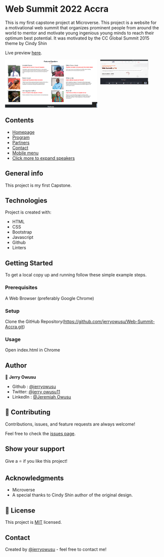 # Web Summit 2022 Accra

This is my first capstone project at Microverse. This project is a website for a motivational web summit that organizes prominent people from around the world to mentor and motivate young ingenious young minds to reach their optimum best potential. It was motivated by the CC Global Summit 2015 theme 
by Cindy Shin

Live preview [here](https://jerryowusu.github.io/Web-Summit-Accra/). 


<p style="display: flex; align-items: start; gap: 10px">
  <img src="./images/partners-Screenshot.png" width="60%" />
  <img src="./images/desktop-screenshot.png" width="31%" />
</p>

## Contents

* [Homepage](#homepage)
* [Program](#program)
* [Partners](#partners)
* [Contact](#contact)
* [Mobile menu](#mobile)
* [Click more to expand speakers](#speakers)

## General info

This project is my first Capstone.
	
## Technologies

Project is created with:

* HTML
* CSS
* Bootstrap
* Javascript
* Github
* Linters

## Getting Started

To get a local copy up and running follow these simple example steps.

### Prerequisites

A Web Browser (preferably Google Chrome)

### Setup

Clone the GitHub Repository(https://github.com/jerryowusu/Web-Summit-Accra.git)

### Usage

Open index.html in Chrome

## Author

👤 **Jerry Owusu**

- Github : [@jerryowusu](https://github.com/jerryowusu)
- Twitter: [@jerry owusu11](https://twitter.com/jerryowusu1)
- LinkedIn : [@Jeremiah Owusu](https://www.linkedin.com/in/jeremiah-owusu-b50a70173/)


## 🤝 Contributing

Contributions, issues, and feature requests  are always welcome!

Feel free to check the [issues page](https://github.com/jerryowusu/Web-Summit-Accra/issues).

## Show your support

Give a ⭐️ if you like this project!

## Acknowledgments

- Microverse
- A special thanks to Cindy Shin author of the original design.

## 📝 License

This project is [MIT](LICENSE) licensed.

## Contact

Created by [@jerryowusu](https://github.com/jerryowusu) - feel free to contact me!


